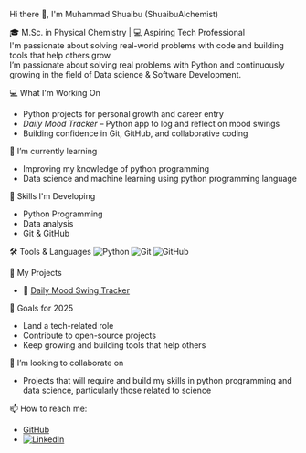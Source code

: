 Hi there 👋, I'm Muhammad Shuaibu (ShuaibuAlchemist)

🎓 M.Sc. in Physical Chemistry | 💻 Aspiring Tech Professional  
I'm passionate about solving real-world problems with code and building tools that help others grow  
I’m passionate about solving real problems with Python and continuously growing in the field of Data science & Software Development.

💻 What I'm Working On
- Python projects for personal growth and career entry
- *Daily Mood Tracker* – Python app to log and reflect on mood swings
- Building confidence in Git, GitHub, and collaborative coding
  
🌱 I’m currently learning
- Improving my knowledge of python programming
- Data science and machine learning using python programming language

🧠 Skills I'm Developing
- Python Programming
- Data analysis
- Git & GitHub

🛠 Tools & Languages
![Python](https://img.shields.io/badge/Python-3670A0?style=for-the-badge&logo=python&logoColor=ffdd54)
![Git](https://img.shields.io/badge/Git-F05032?style=for-the-badge&logo=git&logoColor=white)
![GitHub](https://img.shields.io/badge/GitHub-181717?style=for-the-badge&logo=github&logoColor=white)

📂 My Projects

- 🔗 [Daily Mood Swing Tracker](https://github.com/ShuaibuAlchemist/Daily_mood_swing_tracker)


🌱 Goals for 2025
- Land a tech-related role
- Contribute to open-source projects
- Keep growing and building tools that help others

👯 I’m looking to collaborate on
- Projects that will require and build my skills in python programming and data science, particularly those related to science

📫 How to reach me:
- [GitHub](https://github.com/ShuaibuAlchemist)
- [![LinkedIn](https://img.shields.io/badge/LinkedIn_Profile-0077B5?style=flat&logo=linkedin&logoColor=white)](https://www.linkedin.com/in/muhammad-shuaibu-alchemist)

